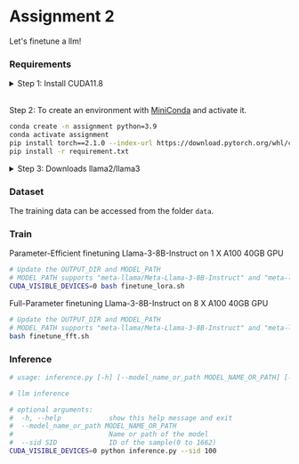 Assignment 2
====================

Let's finetune a llm!

### Requirements

<details>
<summary> Step 1: Install CUDA11.8 </summary>

```bash
wget https://raw.githubusercontent.com/TimDettmers/bitsandbytes/main/install_cuda.sh
# replace /xxx/cuda to the correct path
bash install_cuda.sh 118 /xxx/cuda

# replace /xxx/cuda to the correct path
# add to ~/.bashrc
echo 'export LD_LIBRARY_PATH=/xxx/cuda/cuda-11.8/lib64:$LD_LIBRARY_PATH' >> ~/.bashrc
echo 'export PATH=/xxx/cuda/cuda-11.8/bin:$PATH' >> ~/.bashrc

# check if it is 11.8
nvcc --version
```

</details>

<br>

Step 2: To create an environment with [MiniConda](https://docs.conda.io/en/latest/miniconda.html) and activate it.

```bash
conda create -n assignment python=3.9
conda activate assignment
pip install torch==2.1.0 --index-url https://download.pytorch.org/whl/cu118
pip install -r requirement.txt
```

<details>
<summary> Step 3: Downloads llama2/llama3 </summary>

```bash
# get token from https://huggingface.co/docs/hub/en/security-tokens#how-to-manage-user-access-tokens
export TOKEN='xxxx'
# downloads llama2
python -c "import os; from transformers import AutoModel; AutoModel.from_pretrained('meta-llama/Llama-2-7b-chat-hf', token=os.environ['TOKEN'])"
# downloads llama3
python -c "import os; from transformers import AutoModel; AutoModel.from_pretrained('meta-llama/Meta-Llama-3-8B-Instruct', token=os.environ['TOKEN'])"
```
</details>

### Dataset

The training data can be accessed from the folder `data`.

### Train

Parameter-Efficient finetuning Llama-3-8B-Instruct on 1 X A100 40GB GPU

```bash
# Update the OUTPUT_DIR and MODEL_PATH
# MODEL_PATH supports "meta-llama/Meta-Llama-3-8B-Instruct" and "meta-llama/Llama-2-7b-chat-hf"
CUDA_VISIBLE_DEVICES=0 bash finetune_lora.sh
```

Full-Parameter finetuning Llama-3-8B-Instruct on 8 X A100 40GB GPU

```bash
# Update the OUTPUT_DIR and MODEL_PATH
# MODEL_PATH supports "meta-llama/Meta-Llama-3-8B-Instruct" and "meta-llama/Llama-2-7b-chat-hf"
bash finetune_fft.sh
```


### Inference

```bash
# usage: inference.py [-h] [--model_name_or_path MODEL_NAME_OR_PATH] [--sid SID]

# llm inference

# optional arguments:
#  -h, --help            show this help message and exit
#  --model_name_or_path MODEL_NAME_OR_PATH
#                        Name or path of the model
#  --sid SID             ID of the sample(0 to 1662)
CUDA_VISIBLE_DEVICES=0 python inference.py --sid 100
```

